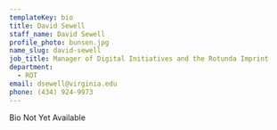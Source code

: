 ```yaml
---
templateKey: bio
title: David Sewell
staff_name: David Sewell
profile_photo: bunsen.jpg
name_slug: david-sewell
job_title: Manager of Digital Initiatives and the Rotunda Imprint
department:
  - ROT
email: dsewell​@​virginia.edu
phone: (434) 924-9973
---
```

Bio Not Yet Available